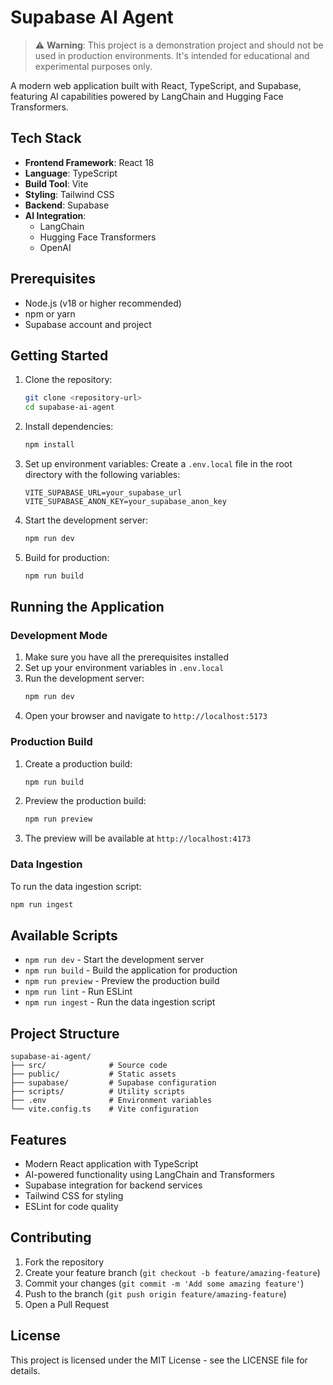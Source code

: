 # Supabase AI Agent

> ⚠️ **Warning**: This project is a demonstration project and should not be used in production environments. It's intended for educational and experimental purposes only.

A modern web application built with React, TypeScript, and Supabase, featuring AI capabilities powered by LangChain and Hugging Face Transformers.

## Tech Stack

- **Frontend Framework**: React 18
- **Language**: TypeScript
- **Build Tool**: Vite
- **Styling**: Tailwind CSS
- **Backend**: Supabase
- **AI Integration**: 
  - LangChain
  - Hugging Face Transformers
  - OpenAI

## Prerequisites

- Node.js (v18 or higher recommended)
- npm or yarn
- Supabase account and project

## Getting Started

1. Clone the repository:
   ```bash
   git clone <repository-url>
   cd supabase-ai-agent
   ```

2. Install dependencies:
   ```bash
   npm install
   ```

3. Set up environment variables:
   Create a `.env.local` file in the root directory with the following variables:
   ```
   VITE_SUPABASE_URL=your_supabase_url
   VITE_SUPABASE_ANON_KEY=your_supabase_anon_key
   ```

4. Start the development server:
   ```bash
   npm run dev
   ```

5. Build for production:
   ```bash
   npm run build
   ```

## Running the Application

### Development Mode

1. Make sure you have all the prerequisites installed
2. Set up your environment variables in `.env.local`
3. Run the development server:
   ```bash
   npm run dev
   ```
4. Open your browser and navigate to `http://localhost:5173`

### Production Build

1. Create a production build:
   ```bash
   npm run build
   ```
2. Preview the production build:
   ```bash
   npm run preview
   ```
3. The preview will be available at `http://localhost:4173`

### Data Ingestion

To run the data ingestion script:
```bash
npm run ingest
```

## Available Scripts

- `npm run dev` - Start the development server
- `npm run build` - Build the application for production
- `npm run preview` - Preview the production build
- `npm run lint` - Run ESLint
- `npm run ingest` - Run the data ingestion script

## Project Structure

```
supabase-ai-agent/
├── src/              # Source code
├── public/           # Static assets
├── supabase/         # Supabase configuration
├── scripts/          # Utility scripts
├── .env              # Environment variables
└── vite.config.ts    # Vite configuration
```

## Features

- Modern React application with TypeScript
- AI-powered functionality using LangChain and Transformers
- Supabase integration for backend services
- Tailwind CSS for styling
- ESLint for code quality

## Contributing

1. Fork the repository
2. Create your feature branch (`git checkout -b feature/amazing-feature`)
3. Commit your changes (`git commit -m 'Add some amazing feature'`)
4. Push to the branch (`git push origin feature/amazing-feature`)
5. Open a Pull Request

## License

This project is licensed under the MIT License - see the LICENSE file for details. 